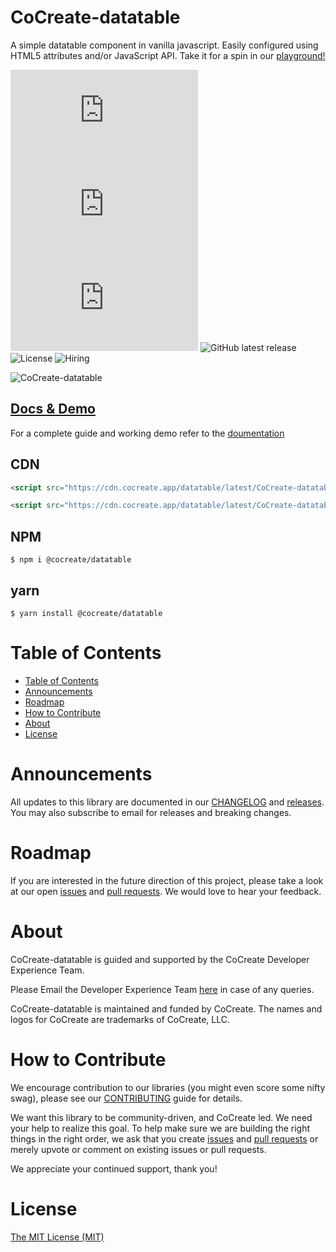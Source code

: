 # CoCreate-datatable

A simple datatable component in vanilla javascript. Easily configured using HTML5 attributes and/or JavaScript API. Take it for a spin in our [playground!](https://cocreate.app/docs/datatable)

![minified](https://img.badgesize.io/https://cdn.cocreate.app/datatable/latest/CoCreate-datatable.min.js?style=flat-square&label=minified&color=orange)
![gzip](https://img.badgesize.io/https://cdn.cocreate.app/datatable/latest/CoCreate-datatable.min.js?compression=gzip&style=flat-square&label=gzip&color=yellow)
![brotli](https://img.badgesize.io/https://cdn.cocreate.app/datatable/latest/CoCreate-datatable.min.js?compression=brotli&style=flat-square&label=brotli)
![GitHub latest release](https://img.shields.io/github/v/release/CoCreate-app/CoCreate-datatable?style=flat-square)
![License](https://img.shields.io/github/license/CoCreate-app/CoCreate-datatable?style=flat-square)
![Hiring](https://img.shields.io/static/v1?style=flat-square&label=&message=Hiring&color=blueviolet)

![CoCreate-datatable](https://cdn.cocreate.app/docs/CoCreate-datatable.gif)

## [Docs & Demo](https://cocreate.app/docs/clone)

For a complete guide and working demo refer to the [doumentation](https://cocreate.app/docs/datatable)

## CDN

```html
<script src="https://cdn.cocreate.app/datatable/latest/CoCreate-datatable.min.js"></script>
```

```html
<script src="https://cdn.cocreate.app/datatable/latest/CoCreate-datatable.min.css"></script>
```

## NPM

```shell
$ npm i @cocreate/datatable
```

## yarn

```shell
$ yarn install @cocreate/datatable
```

# Table of Contents

- [Table of Contents](#table-of-contents)
- [Announcements](#announcements)
- [Roadmap](#roadmap)
- [How to Contribute](#how-to-contribute)
- [About](#about)
- [License](#license)

<a name="announcements"></a>

# Announcements

All updates to this library are documented in our [CHANGELOG](https://github.com/CoCreate-app/CoCreate-datatable/blob/master/CHANGELOG.md) and [releases](https://github.com/CoCreate-app/CoCreate-datatable/releases). You may also subscribe to email for releases and breaking changes.

<a name="roadmap"></a>

# Roadmap

If you are interested in the future direction of this project, please take a look at our open [issues](https://github.com/CoCreate-app/CoCreate-datatable/issues) and [pull requests](https://github.com/CoCreate-app/CoCreate-datatable/pulls). We would love to hear your feedback.

<a name="about"></a>

# About

CoCreate-datatable is guided and supported by the CoCreate Developer Experience Team.

Please Email the Developer Experience Team [here](mailto:develop@cocreate.app) in case of any queries.

CoCreate-datatable is maintained and funded by CoCreate. The names and logos for CoCreate are trademarks of CoCreate, LLC.

<a name="contribute"></a>

# How to Contribute

We encourage contribution to our libraries (you might even score some nifty swag), please see our [CONTRIBUTING](https://github.com/CoCreate-app/CoCreate-datatable/blob/master/CONTRIBUTING.md) guide for details.

We want this library to be community-driven, and CoCreate led. We need your help to realize this goal. To help make sure we are building the right things in the right order, we ask that you create [issues](https://github.com/CoCreate-app/CoCreate-datatable/issues) and [pull requests](https://github.com/CoCreate-app/CoCreate-datatable/pulls) or merely upvote or comment on existing issues or pull requests.

We appreciate your continued support, thank you!


# License

[The MIT License (MIT)](https://github.com/CoCreate-app/CoCreate-datatable/blob/master/LICENSE)
